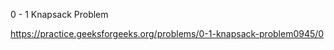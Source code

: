 0 - 1 Knapsack Problem







https://practice.geeksforgeeks.org/problems/0-1-knapsack-problem0945/0










